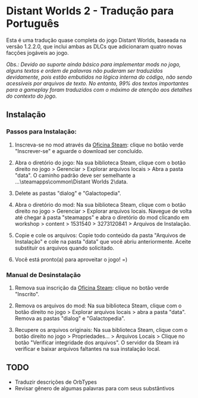 # Distant Worlds 2 - Tradução para Português

Esta é uma tradução quase completa do jogo Distant Worlds, baseada na versão 1.2.2.0, que inclui ambas as DLCs que adicionaram quatro novas facções jogáveis ao jogo.

_Obs.: Devido ao suporte ainda básico para implementar mods no jogo, alguns textos e ordem de palavras não puderam ser traduzidos devidamente, pois estão embutidos na lógica interna do código, não sendo acessíveis por arquivos de texto. No entanto, 99% dos textos importantes para a gameplay foram traduzidos com o máximo de atenção aos detalhes do contexto do jogo._

## Instalação

### Passos para Instalação:

1. Inscreva-se no mod através da [Oficina Steam](https://steamcommunity.com/sharedfiles/filedetails/?source=Facepunch.Steamworks&id=3273120841): clique no botão verde "Inscrever-se" e aguarde o download ser concluído.
   
2. Abra o diretório do jogo: Na sua biblioteca Steam, clique com o botão direito no jogo > Gerenciar > Explorar arquivos locais > Abra a pasta "data". O caminho padrão deve ser semelhante a ...\steamapps\common\Distant Worlds 2\data.
   
3. Delete as pastas "dialog" e "Galactopedia".

4. Abra o diretório do mod: Na sua biblioteca Steam, clique com o botão direito no jogo > Gerenciar > Explorar arquivos locais. Navegue de volta até chegar à pasta "steamapps" e abra o diretório do mod clicando em workshop > content > 1531540 > 3273120841 > Arquivos de Instalação.
   
5. Copie e cole os arquivos: Copie todo conteúdo da pasta "Arquivos de Instalação" e cole na pasta "data" que você abriu anteriormente. Aceite substituir os arquivos quando solicitado.

6. Você está pronto(a) para aproveitar o jogo! =)

### Manual de Desinstalação

1. Remova sua inscrição da [Oficina Steam](https://steamcommunity.com/sharedfiles/filedetails/?source=Facepunch.Steamworks&id=3273120841): clique no botão verde "Inscrito".
   
2. Remova os arquivos do mod: Na sua biblioteca Steam, clique com o botão direito no jogo > Explorar arquivos locais > abra a pasta "data". Remova as pastas "dialog" e "Galactopedia".
   
3. Recupere os arquivos originais: Na sua biblioteca Steam, clique com o botão direito no jogo > Propriedades... > Arquivos Locais > Clique no botão "Verificar integridade dos arquivos". O servidor da Steam irá verificar e baixar arquivos faltantes na sua instalação local.

## TODO

- Traduzir descrições de OrbTypes
- Revisar gênero de algumas palavras para com seus substântivos